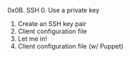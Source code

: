 0x0B. SSH
0. Use a private key
1. Create an SSH key pair
2. Client configuration file
3. Let me in!
4. Client configuration file (w/ Puppet)
